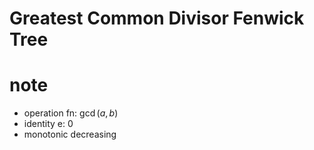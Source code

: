 # Greatest Common Divisor Fenwick Tree




# note
- operation fn: $\gcd(a, b)$
- identity e: $0$
- monotonic decreasing